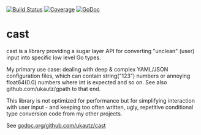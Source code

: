 [![Build Status](https://travis-ci.org/ukautz/cast.svg?branch=master)](https://travis-ci.org/ukautz/cast)
[![Coverage](https://gocover.io/_badge/github.com/ukautz/cast?v=0.1.3)](http://gocover.io/github.com/ukautz/cast)
[![GoDoc](https://godoc.org/github.com/ukautz/gpath?status.svg)](https://godoc.org/github.com/ukautz/gpath)

cast
====

cast is a library providing a sugar layer API for converting "unclean" (user) input into specific
low level Go types.

My primary use case: dealing with deep & complex YAML/JSON configuration files, which can
contain string("123") numbers or annoying float64(0.0) numbers where int is expected and so on.
See also github.com/ukautz/gpath to that end.

This library is not optimized for performance but for simplifying interaction with user input - and keeping
too often written, ugly, repetitive conditional type conversion code from my other projects.

See [godoc.org/github.com/ukautz/cast](https://godoc.org/github.com/ukautz/cast) 
